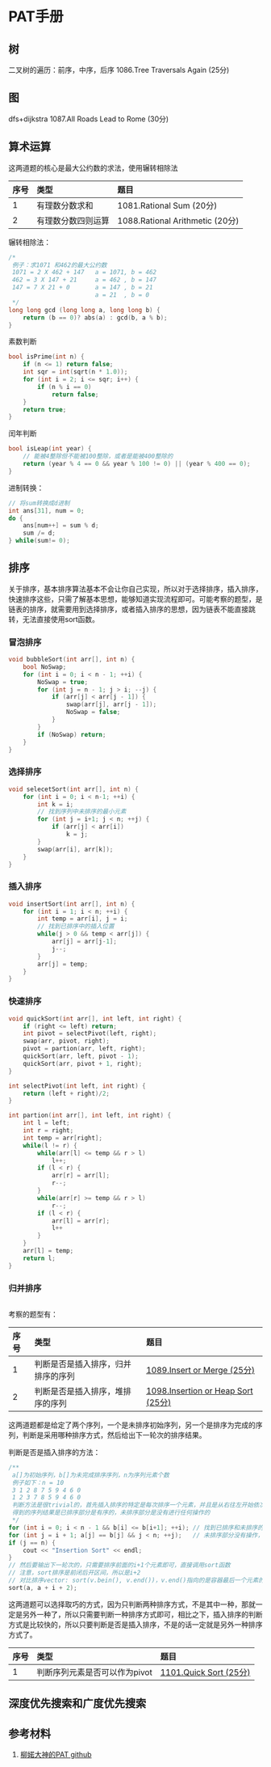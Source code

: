 # PAT手册



## 树

 二叉树的遍历：前序，中序，后序  1086.Tree Traversals Again \(25分\)

## 图 

dfs+dijkstra 1087.All Roads Lead to Rome \(30分\)

## 算术运算 

这两道题的核心是最大公约数的求法，使用辗转相除法 

| 序号 | 类型 | 题目 |
| :--- | :--- | :--- |
| 1 | 有理数分数求和 | 1081.Rational Sum \(20分\) |
| 2 | 有理数分数四则运算  | 1088.Rational Arithmetic \(20分\)  |

辗转相除法：

```c
/*
 例子：求1071 和462的最大公约数
 1071 = 2 X 462 + 147   a = 1071, b = 462
 462 = 3 X 147 + 21     a = 462 , b = 147
 147 = 7 X 21 + 0       a = 147 , b = 21
                        a = 21  , b = 0
 */
long long gcd (long long a, long long b) {
    return (b == 0)? abs(a) : gcd(b, a % b);
}
```

  素数判断

```c
bool isPrime(int n) {
    if (n <= 1) return false;
    int sqr = int(sqrt(n * 1.0));
    for (int i = 2; i <= sqr; i++) {
        if (n % i == 0)
            return false;
    }
    return true;
}
```

闰年判断

```c
bool isLeap(int year) {
    // 能被4整除但不能被100整除，或者是能被400整除的
    return (year % 4 == 0 && year % 100 != 0) || (year % 400 == 0);
}
```

进制转换：

```c
// 将sum转换成d进制
int ans[31], num = 0;
do {
    ans[num++] = sum % d;
    sum /= d;
} while(sum!= 0);
```



## 排序

关于排序，基本排序算法基本不会让你自己实现，所以对于选择排序，插入排序，快速排序这些，只需了解基本思想，能够知道实现流程即可。可能考察的题型，是链表的排序，就需要用到选择排序，或者插入排序的思想，因为链表不能直接跳转，无法直接使用sort函数。

### 冒泡排序

```c
void bubbleSort(int arr[], int n) {
    bool NoSwap;
    for (int i = 0; i < n - 1; ++i) {
        NoSwap = true;
        for (int j = n - 1; j > i; --j) {
            if (arr[j] < arr[j - 1]) {
                swap(arr[j], arr[j - 1]);
                NoSwap = false;
            }
        }
        if (NoSwap) return;
    }
}
```

### 选择排序

```c
void selecetSort(int arr[], int n) {
    for (int i = 0; i < n-1; ++i) {
        int k = i;
        // 找到序列中未排序的最小元素
        for (int j = i+1; j < n; ++j) {
            if (arr[j] < arr[i])
                k = j;
        }
        swap(arr[i], arr[k]);
    }
}
```

### 插入排序

```c
void insertSort(int arr[], int n) {
    for (int i = 1; i < n; ++i) {
        int temp = arr[i], j = i;
        // 找到已排序中的插入位置
        while(j > 0 && temp < arr[j]) {
            arr[j] = arr[j-1];
            j--;
        }
        arr[j] = temp;
    }
}
```

### 快速排序

```c
void quickSort(int arr[], int left, int right) {
    if (right <= left) return;
    int pivot = selectPivot(left, right);
    swap(arr, pivot, right);
    pivot = partion(arr, left, right);
    quickSort(arr, left, pivot - 1);
    quickSort(arr, pivot + 1, right);
}

int selectPivot(int left, int right) {
    return (left + right)/2;
}

int partion(int arr[], int left, int right) {
    int l = left;
    int r = right;
    int temp = arr[right];
    while(l != r) {
        while(arr[l] <= temp && r > l)
            l++;
        if (l < r) {
            arr[r] = arr[l];
            r--;
        }
        while(arr[r] >= temp && r > l)
            r--;
        if (l < r) {
            arr[l] = arr[r];
            l++
        }
    }
    arr[l] = temp;
    return l;
}
```

### 归并排序

```c

```



考察的题型有：

| 序号 | 类型 | 题目 |
| :--- | :--- | :--- |
| 1 | 判断是否是插入排序，归并排序的序列 | [1089.Insert or Merge \(25分\)](https://pintia.cn/problem-sets/994805342720868352/problems/994805377432928256) |
| 2 | 判断是否是插入排序，堆排序的序列 | [1098.Insertion or Heap Sort \(25分\)](https://pintia.cn/problem-sets/994805342720868352/problems/994805368847187968) |

这两道题都是给定了两个序列，一个是未排序初始序列，另一个是排序为完成的序列，判断是采用哪种排序方式，然后给出下一轮次的排序结果。

判断是否是插入排序的方法：

```c
/**
 a[]为初始序列，b[]为未完成排序序列，n为序列元素个数
 例子如下：n = 10
 3 1 2 8 7 5 9 4 6 0
 1 2 3 7 8 5 9 4 6 0
 判断方法是很trivial的，首先插入排序的特定是每次排序一个元素，并且是从右往左开始依次排序
 得到的序列结果是已排序部分是有序的，未排序部分是没有进行任何操作的
 */
for (int i = 0; i < n - 1 && b[i] <= b[i+1]; ++i); // 找到已排序和未排序的分界点
for (int j = i + 1; a[j] == b[j] && j < n; ++j);   // 未排序部分没有操作，固和原序列一致
if (j == n) {
    cout << "Insertion Sort" << endl;
}
// 然后要输出下一轮次的，只需要排序前面的i+1个元素即可，直接调用sort函数
// 注意，sort排序是前闭后开区间，所以是i+2
// 对比排序vector: sort(v.bein(), v.end())，v.end()指向的是容器最后一个元素的下一个元素
sort(a, a + i + 2); 
```

这两道题可以选择取巧的方式，因为只判断两种排序方式，不是其中一种，那就一定是另外一种了，所以只需要判断一种排序方式即可，相比之下，插入排序的判断方式是比较快的，所以只要判断是否是插入排序，不是的话一定就是另外一种排序方式了。



| 序号 | 类型 | 题目 |
| :--- | :--- | :--- |
| 1 | 判断序列元素是否可以作为pivot | [1101.Quick Sort \(25分\)](https://pintia.cn/problem-sets/994805342720868352/problems/994805366343188480) |





## 深度优先搜索和广度优先搜索







## 参考材料

1. [柳婼大神的PAT github](https://github.com/liuchuo/PAT)

